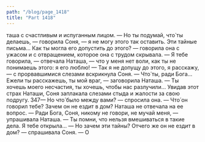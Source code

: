 ```yaml
---
path: "/blog/page_1418"
title: "Part 1418"
---
```


таша с счастливым и испуганным лицом.
— Но ты подумай, что́ ты делаешь, — говорила Соня, — я не могу этого так оставить. Эти тайные письма... Как ты могла его допустить до этого? — говорила она с ужасом и с отвращением, которое она с трудом скрывала.
— Я тебе говорила, — отвечала Наташа, — что у меня нет воли, как ты не понимаешь этого: я его люблю!
— Так я не допущу до этого, я расскажу, — с прорвавшимися слезами вскрикнула Соня.
— Что́ ты, ради Бога... Ежели ты расскажешь, ты мой враг, — заговорила Наташа. — Ты хочешь моего несчастия, ты хочешь, чтобы нас разлучили...
Увидав этот страх Наташи, Соня заплакала слезами стыда и жалости за свою подругу.
347— Но что́ было между вами? — спросила она. — Что́ он говорил тебе? Зачем он не ездит в дом?
Наташа не отвечала на ее вопрос.
— Ради Бога, Соня, никому не говори, не мучай меня, — упрашивала Наташа. — Ты помни, что нельзя вмешиваться в такие дела. Я тебе открыла...
— Но зачем эти тайны? Отчего же он не ездит в дом? — спрашивала Соня. — О
